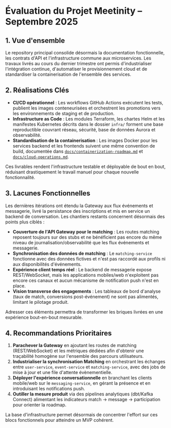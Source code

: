 # Évaluation du Projet Meetinity – Septembre 2025

## 1. Vue d'ensemble

Le repository principal consolide désormais la documentation fonctionnelle, les contrats d'API et l'infrastructure commune aux microservices. Les travaux livrés au cours du dernier trimestre ont permis d'industrialiser l'intégration continue, d'automatiser le provisionnement cloud et de standardiser la containerisation de l'ensemble des services.

## 2. Réalisations Clés

- **CI/CD opérationnel** : Les workflows GitHub Actions exécutent les tests, publient les images conteneurisées et orchestrent les promotions vers les environnements de staging et de production.
- **Infrastructure as Code** : Les modules Terraform, les chartes Helm et les manifestes Kubernetes décrits dans le dossier `infra/` forment une base reproductible couvrant réseau, sécurité, base de données Aurora et observabilité.
- **Standardisation de la containerisation** : Les images Docker pour les services backend et les frontends suivent une même convention de build, documentée dans [`docs/containerization-roadmap.md`](containerization-roadmap.md) et [`docs/cloud-operations.md`](cloud-operations.md).

Ces livrables rendent l'infrastructure testable et déployable de bout en bout, réduisant drastiquement le travail manuel pour chaque nouvelle fonctionnalité.

## 3. Lacunes Fonctionnelles

Les dernières itérations ont étendu la Gateway aux flux événements et messagerie, livré la persistance des inscriptions et mis en service un backend de conversation. Les chantiers restants concernent désormais des points plus ciblés :

- **Couverture de l'API Gateway pour le matching** : Les routes matching reposent toujours sur des stubs et ne bénéficient pas encore du même niveau de journalisation/observabilité que les flux événements et messagerie.
- **Synchronisation des données de matching** : Le `matching-service` fonctionne avec des données fictives et n'est pas raccordé aux profils ni aux disponibilités d'événements.
- **Expérience client temps réel** : Le backend de messagerie expose REST/WebSocket, mais les applications mobiles/web n'exploitent pas encore ces canaux et aucun mécanisme de notification push n'est en place.
- **Vision transverse des engagements** : Les tableaux de bord d'analyse (taux de match, conversions post-événement) ne sont pas alimentés, limitant le pilotage produit.

Adresser ces éléments permettra de transformer les briques livrées en une expérience bout-en-bout mesurable.

## 4. Recommandations Prioritaires

1. **Parachever la Gateway** en ajoutant les routes de matching (REST/WebSocket) et les métriques dédiées afin d'obtenir une traçabilité homogène sur l'ensemble des parcours utilisateurs.
2. **Industrialiser la synchronisation Matching** en orchestrant les échanges entre `user-service`, `event-service` et `matching-service`, avec des jobs de mise à jour et une file d'attente évènementielle.
3. **Déployer l'expérience conversationnelle** en branchant les clients mobile/web sur le `messaging-service`, en gérant la présence et en introduisant les notifications push.
4. **Outiller la mesure produit** via des pipelines analytiques (dbt/Kafka Connect) alimentant les indicateurs match -> message -> participation pour orienter la roadmap.

La base d'infrastructure permet désormais de concentrer l'effort sur ces blocs fonctionnels pour atteindre un MVP cohérent.
